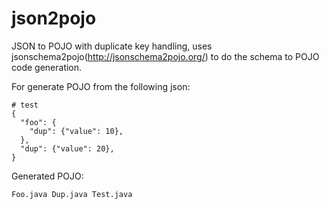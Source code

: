 # json2pojo
JSON to POJO with duplicate key handling, uses jsonschema2pojo(http://jsonschema2pojo.org/) to do the schema to POJO code generation.

For generate POJO from the following json:

    # test
    {
      "foo": {
        "dup": {"value": 10},
      },
      "dup": {"value": 20},
    }

Generated POJO:

    Foo.java Dup.java Test.java
    